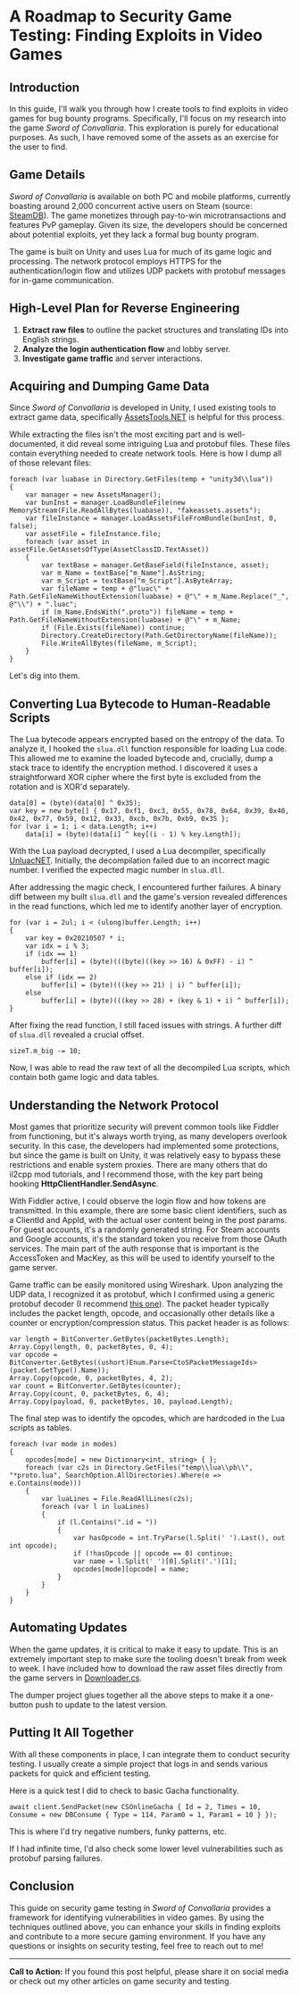 # A Roadmap to Security Game Testing: Finding Exploits in Video Games

## Introduction
In this guide, I'll walk you through how I create tools to find exploits in video games for bug bounty programs. Specifically, I'll focus on my research into the game *Sword of Convallaria*. This exploration is purely for educational purposes. As such, I have removed some of the assets as an exercise for the user to find.
## Game Details
*Sword of Convallaria* is available on both PC and mobile platforms, currently boasting around 2,000 concurrent active users on Steam (source: [SteamDB](https://steamdb.info/app/2526380/charts/)). The game monetizes through pay-to-win microtransactions and features PvP gameplay. Given its size, the developers should be concerned about potential exploits, yet they lack a formal bug bounty program.

The game is built on Unity and uses Lua for much of its game logic and processing. The network protocol employs HTTPS for the authentication/login flow and utilizes UDP packets with protobuf messages for in-game communication.

## High-Level Plan for Reverse Engineering
1. **Extract raw files** to outline the packet structures and translating IDs into English strings.
2. **Analyze the login authentication flow** and lobby server.
3. **Investigate game traffic** and server interactions.

## Acquiring and Dumping Game Data
Since *Sword of Convallaria* is developed in Unity, I used existing tools to extract game data, specifically [AssetsTools.NET](https://github.com/nesrak1/AssetsTools.NET) is helpful for this process.

While extracting the files isn't the most exciting part and is well-documented, it did reveal some intriguing Lua and protobuf files. These files contain everything needed to create network tools.
Here is how I dump all of those relevant files:
```csharp:https://github.com/shalzuth/SwordOfConvallariaResearch/blob/e7335f69de309e617df162b229bdd9cf78572e51/Dumper/Utils/Unity.cs#L24-L41
foreach (var luabase in Directory.GetFiles(temp + "unity3d\\lua"))
{
    var manager = new AssetsManager();
    var bunInst = manager.LoadBundleFile(new MemoryStream(File.ReadAllBytes(luabase)), "fakeassets.assets");
    var fileInstance = manager.LoadAssetsFileFromBundle(bunInst, 0, false);
    var assetFile = fileInstance.file;
    foreach (var asset in assetFile.GetAssetsOfType(AssetClassID.TextAsset))
    {
        var textBase = manager.GetBaseField(fileInstance, asset);
        var m_Name = textBase["m_Name"].AsString;
        var m_Script = textBase["m_Script"].AsByteArray;
        var fileName = temp + @"luac\" + Path.GetFileNameWithoutExtension(luabase) + @"\" + m_Name.Replace("_", @"\\") + ".luac";
        if (m_Name.EndsWith(".proto")) fileName = temp + Path.GetFileNameWithoutExtension(luabase) + @"\" + m_Name;
        if (File.Exists(fileName)) continue;
        Directory.CreateDirectory(Path.GetDirectoryName(fileName));
        File.WriteAllBytes(fileName, m_Script);
    }
}
```

Let's dig into them. 

## Converting Lua Bytecode to Human-Readable Scripts
The Lua bytecode appears encrypted based on the entropy of the data. To analyze it, I hooked the `slua.dll` function responsible for loading Lua code. This allowed me to examine the loaded bytecode and, crucially, dump a stack trace to identify the encryption method. I discovered it uses a straightforward XOR cipher where the first byte is excluded from the rotation and is XOR'd separately.
```csharp:https://github.com/shalzuth/SwordOfConvallariaResearch/blob/e7335f69de309e617df162b229bdd9cf78572e51/Dumper/Utils/Lua.cs#L10-L13
data[0] = (byte)(data[0] ^ 0x35); 
var key = new byte[] { 0x17, 0xf1, 0xc3, 0x55, 0x78, 0x64, 0x39, 0x40, 0x42, 0x77, 0x59, 0x12, 0x33, 0xcb, 0x7b, 0xb9, 0x35 }; 
for (var i = 1; i < data.Length; i++) 
    data[i] = (byte)(data[i] ^ key[(i - 1) % key.Length]); 
```

With the Lua payload decrypted, I used a Lua decompiler, specifically [UnluacNET](https://github.com/Fireboyd78/UnluacNET). Initially, the decompilation failed due to an incorrect magic number. I verified the expected magic number in `slua.dll`.

After addressing the magic check, I encountered further failures. A binary diff between my built `slua.dll` and the game's version revealed differences in the read functions, which led me to identify another layer of encryption.
```csharp:https://github.com/shalzuth/SwordOfConvallariaResearch/blob/e7335f69de309e617df162b229bdd9cf78572e51/Dumper/Utils/Lua.cs#L18-L28
for (var i = 2ul; i < (ulong)buffer.Length; i++)
{
    var key = 0x20210507 * i;
    var idx = i % 3;
    if (idx == 1)
        buffer[i] = (byte)(((byte)((key >> 16) & 0xFF) - i) ^ buffer[i]);
    else if (idx == 2)
        buffer[i] = (byte)(((key >> 21) | i) ^ buffer[i]);
    else
        buffer[i] = (byte)(((key >> 28) + (key & 1) + i) ^ buffer[i]);
}
```

After fixing the read function, I still faced issues with strings. A further diff of `slua.dll` revealed a crucial offset.
```csharp:https://github.com/shalzuth/SwordOfConvallariaResearch/blob/e7335f69de309e617df162b229bdd9cf78572e51/Dumper/libs/Unluac/Parse/LStringType.cs#L27
sizeT.m_big -= 10;
```
Now, I was able to read the raw text of all the decompiled Lua scripts, which contain both game logic and data tables.

## Understanding the Network Protocol
Most games that prioritize security will prevent common tools like Fiddler from functioning, but it's always worth trying, as many developers overlook security. In this case, the developers had implemented some protections, but since the game is built on Unity, it was relatively easy to bypass these restrictions and enable system proxies. There are many others that do il2cpp mod tutorials, and I recommend those, with the key part being hooking **HttpClientHandler.SendAsync**.

With Fiddler active, I could observe the login flow and how tokens are transmitted. In this example, there are some basic client identifiers, such as a ClientId and AppId, with the actual user content being in the post params. For guest accounts, it's a randomly generated string. For Steam accounts and Google accounts, it's the standard token you receive from those OAuth services. The main part of the auth response that is important is the AccessToken and MacKey, as this will be used to identify yourself to the game server.

Game traffic can be easily monitored using Wireshark. Upon analyzing the UDP data, I recognized it as protobuf, which I confirmed using a generic protobuf decoder (I recommend [this one](https://protobuf-decoder.netlify.app/)). The packet header typically includes the packet length, opcode, and occasionally other details like a counter or encryption/compression status. This packet header is as follows:
```csharp:https://github.com/shalzuth/SwordOfConvallariaResearch/blob/e7335f69de309e617df162b229bdd9cf78572e51/Protos/Packet.cs#L74-L80
var length = BitConverter.GetBytes(packetBytes.Length);
Array.Copy(length, 0, packetBytes, 0, 4);
var opcode = BitConverter.GetBytes((ushort)Enum.Parse<CtoSPacketMessageIds>(packet.GetType().Name));
Array.Copy(opcode, 0, packetBytes, 4, 2);
var count = BitConverter.GetBytes(counter);
Array.Copy(count, 0, packetBytes, 6, 4);
Array.Copy(payload, 0, packetBytes, 10, payload.Length);
```
The final step was to identify the opcodes, which are hardcoded in the Lua scripts as tables.
```csharp:https://github.com/shalzuth/SwordOfConvallariaResearch/blob/e7335f69de309e617df162b229bdd9cf78572e51/Dumper/Utils/OpCodes.cs#L11-L28
foreach (var mode in modes)
{
    opcodes[mode] = new Dictionary<int, string> { };
    foreach (var c2s in Directory.GetFiles("temp\\lua\\pb\\", "*proto.lua", SearchOption.AllDirectories).Where(e => e.Contains(mode)))
    {
        var luaLines = File.ReadAllLines(c2s);
        foreach (var l in luaLines)
        {
            if (l.Contains(".id = "))
            {
                var hasOpcode = int.TryParse(l.Split(' ').Last(), out int opcode);
                if (!hasOpcode || opcode == 0) continue;
                var name = l.Split(' ')[0].Split('.')[1];
                opcodes[mode][opcode] = name;
            }
        }
    }
}
```
## Automating Updates
When the game updates, it is critical to make it easy to update. This is an extremely important step to make sure the tooling doesn't break from week to week. I have included how to download the raw asset files directly from the game servers in [Downloader.cs](https://github.com/shalzuth/SwordOfConvallariaResearch/blob/main/Dumper/Utils/Downloader.cs).

The dumper project glues together all the above steps to make it a one-button push to update to the latest version.

## Putting It All Together
With all these components in place, I can integrate them to conduct security testing. I usually create a simple project that logs in and sends various packets for quick and efficient testing.

Here is a quick test I did to check to basic Gacha functionality.
```csharp:https://github.com/shalzuth/SwordOfConvallariaResearch/blob/e7335f69de309e617df162b229bdd9cf78572e51/SwordOfConvallariaResearch/Program.cs#L8
await client.SendPacket(new CSOnlineGacha { Id = 2, Times = 10, Consume = new DBConsume { Type = 114, Param0 = 1, Param1 = 10 } });
```
This is where I'd try negative numbers, funky patterns, etc.

If I had infinite time, I'd also check some lower level vulnerabilities such as protobuf parsing failures.

## Conclusion
This guide on security game testing in *Sword of Convallaria* provides a framework for identifying vulnerabilities in video games. By using the techniques outlined above, you can enhance your skills in finding exploits and contribute to a more secure gaming environment. If you have any questions or insights on security testing, feel free to reach out to me!

---

**Call to Action:** If you found this post helpful, please share it on social media or check out my other articles on game security and testing.